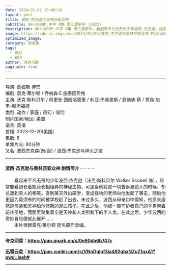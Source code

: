 ```yaml
---
date: 2024-01-02 15:08:10
layout: post
title: 波西·杰克逊与奥林匹亚众神
subtitle: 4K+1080P.中字 8集 周三更新中 (2023）
description: 4K+1080P.中字 8集 周三更新中。看起来平凡无奇的少年波西·杰克逊，经常能看到长着翅膀长相怪异的神秘生物，可是当他将这一切告诉身边人的时候，却总遭到旁人的嘲笑...
image: https://cdn-us.imgs.moe/2024/01/03/波西·杰克逊与奥林匹亚众神_FVGlaQQTo4.webp
optimized_image: 
category: 欧美剧
tags:
  - 奇幻
  - 冒险
author: 对酒当歌
paginate: true
---
```


---

导演: 詹姆斯·博宾  
编剧: 雷克·莱尔顿 / 乔纳森·E·施泰因贝格  
主演: 沃克·斯科贝尔 / 阿里安·西姆哈德里 / 利亚·杰弗里斯 / 瑟纳迪·蔡 / 贾森·加里-斯坦福德  
类型: 动作 / 家庭 / 奇幻 / 冒险  
制片国家/地区: 美国  
语言: 英语  
首播: 2023-12-20(美国)  
集数: 8  
单集片长: 60分钟  
又名: 波西杰克森(港/台) / 波西·杰克逊与神火之盗  

---

#### 波西·杰克逊与奥林匹亚众神 剧情简介 · · · · · ·

　　看起来平凡无奇的少年波西·杰克逊（沃克·斯科贝尔 Walker Scobell 饰），经常能看到长着翅膀长相怪异的神秘生物，可是当他将这一切告诉身边人的时候，却总遭到旁人的嘲笑。直到某天外出研学，变成怪物的老师向他发起了袭击，随后他更因为莫须有的时间被学校赶了出去。未过多久，波西从母亲口中得知，他原来居然是母亲和天神珀尔修斯的混血孩子。在此之后，他被一直守护者自己的羊男带着前往圣地，而那里聚集着全是天神和人类所剩下的半人类。在此之后，少年波西的奇妙冒险便就此展开……  
　　本片根据雷克·莱尔顿 同名原作改编。

---

**夸克网盘：<https://pan.quark.cn/s/0e90db6b747c>**

**迅雷云盘：<https://pan.xunlei.com/s/VNnDgIpf3ia492gbxNZcZ1qxA1?pwd=iseh#>**

---

